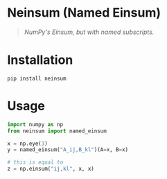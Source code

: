 # Neinsum (Named Einsum)
> *NumPy's Einsum, but with named subscripts.*

# Installation
```
pip install neinsum
```

# Usage
```python
import numpy as np
from neinsum import named_einsum

x = np.eye(3)
y = named_einsum("A_ij,B_kl")(A=x, B=x)

# this is equal to
z = np.einsum("ij,kl", x, x)
```